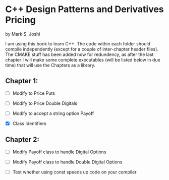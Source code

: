 # C++ Design Patterns and Derivatives Pricing 

by Mark S. Joshi

I am using this book to learn C++. The code within each folder should compile independently (except for a couple of inter-chapter header files). The CMAKE stuff has been added now for redundency, as after the last chapter I will make some complete executables (will be listed below in due time) that will use the Chapters as a library.

## Chapter 1:

- [ ] Modify to Price Puts

- [ ] Modify to Price Double Digitals

- [ ] Modify to accept a string option Payoff

- [x] Class Identifiers


## Chapter 2:

- [ ] Modify Payoff class to handle Digital Options

- [ ] Modify Payoff class to handle Double Digital Options

- [ ] Test whether using const speeds up code on your compiler


